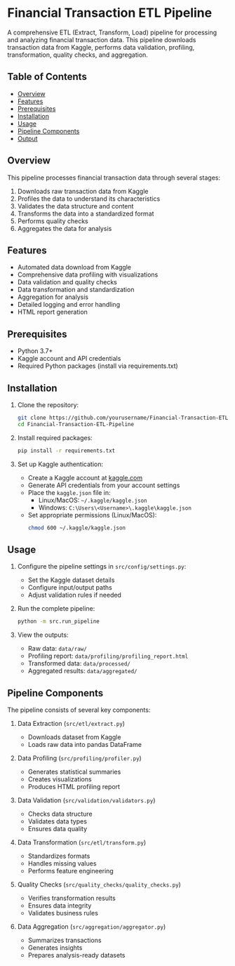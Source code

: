 # Financial Transaction ETL Pipeline

A comprehensive ETL (Extract, Transform, Load) pipeline for processing and analyzing financial transaction data. This pipeline downloads transaction data from Kaggle, performs data validation, profiling, transformation, quality checks, and aggregation.

## Table of Contents
- [Overview](#overview)
- [Features](#features)
- [Prerequisites](#prerequisites)
- [Installation](#installation)
- [Usage](#usage)
- [Pipeline Components](#pipeline-components)
- [Output](#output)

## Overview

This pipeline processes financial transaction data through several stages:
1. Downloads raw transaction data from Kaggle
2. Profiles the data to understand its characteristics
3. Validates the data structure and content
4. Transforms the data into a standardized format
5. Performs quality checks
6. Aggregates the data for analysis

## Features

- Automated data download from Kaggle
- Comprehensive data profiling with visualizations
- Data validation and quality checks
- Data transformation and standardization
- Aggregation for analysis
- Detailed logging and error handling
- HTML report generation

## Prerequisites

- Python 3.7+
- Kaggle account and API credentials
- Required Python packages (install via requirements.txt)

## Installation

1. Clone the repository:
   ```bash
   git clone https://github.com/yourusername/Financial-Transaction-ETL-Pipeline.git
   cd Financial-Transaction-ETL-Pipeline
   ```

2. Install required packages:
   ```bash
   pip install -r requirements.txt
   ```

3. Set up Kaggle authentication:
   - Create a Kaggle account at [kaggle.com](https://www.kaggle.com)
   - Generate API credentials from your account settings
   - Place the `kaggle.json` file in:
     - Linux/MacOS: `~/.kaggle/kaggle.json`
     - Windows: `C:\Users\<Username>\.kaggle\kaggle.json`
   - Set appropriate permissions (Linux/MacOS):
     ```bash
     chmod 600 ~/.kaggle/kaggle.json
     ```

## Usage

1. Configure the pipeline settings in `src/config/settings.py`:
   - Set the Kaggle dataset details
   - Configure input/output paths
   - Adjust validation rules if needed

2. Run the complete pipeline:
   ```bash
   python -m src.run_pipeline
   ```

3. View the outputs:
   - Raw data: `data/raw/`
   - Profiling report: `data/profiling/profiling_report.html`
   - Transformed data: `data/processed/`
   - Aggregated results: `data/aggregated/`

## Pipeline Components

The pipeline consists of several key components:

1. Data Extraction (`src/etl/extract.py`)
   - Downloads dataset from Kaggle
   - Loads raw data into pandas DataFrame

2. Data Profiling (`src/profiling/profiler.py`)
   - Generates statistical summaries
   - Creates visualizations
   - Produces HTML profiling report

3. Data Validation (`src/validation/validators.py`)
   - Checks data structure
   - Validates data types
   - Ensures data quality

4. Data Transformation (`src/etl/transform.py`)
   - Standardizes formats
   - Handles missing values
   - Performs feature engineering

5. Quality Checks (`src/quality_checks/quality_checks.py`)
   - Verifies transformation results
   - Ensures data integrity
   - Validates business rules

6. Data Aggregation (`src/aggregation/aggregator.py`)
   - Summarizes transactions
   - Generates insights
   - Prepares analysis-ready datasets
